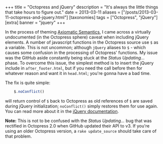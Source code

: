 +++
title = "Octopress and jQuery"
description = "It's always the little things that take hours to figure out."
date = 2013-03-11
aliases = ["/posts/2013-03-11-octopress-and-jquery.html"]
[taxonomies]
tags = ["Octopress", "jQuery"]
[extra]
banner = "jquery"
+++

In the process of theming [Axiomatic Semantics](https://axiomatic.neophilus.net), I came across a virtually undocumented (in the Octopress sphere) caveat when including jQuery elements. A number of javascript functions in the Octopress source use `$` as a variable. This is not uncommon; although `jQuery` aliases to `$` - which causes some confusion in the processing of Octopress' functions. My issue was the GitHub aside constantly being stuck at the _Status Updating..._ phase. To overcome this issue, the simplest method is to insert the jQuery include in `after_footer.html`, but if you need the call before then for whatever reason and want it in `head.html`; you're gonna have a bad time.

<!-- more -->
The fix is quite simple:

``` javascript
    $.noConflict()
```

will return control of `$` back to Octopress as old references of `$` are saved during jQuery initialization; `noConflict()` simply restores them for use again. You can read more about it in the [jQuery documentation](http://api.jquery.com/jQuery.noConflict/).

__Note:__ This is not to be confused with the _Status Updating&hellip;_ bug that was rectified in Octopress 2.0 when GitHub updated their API to v3. If you're using an older Octopress version, a `rake update_source` should take care of that problem.
